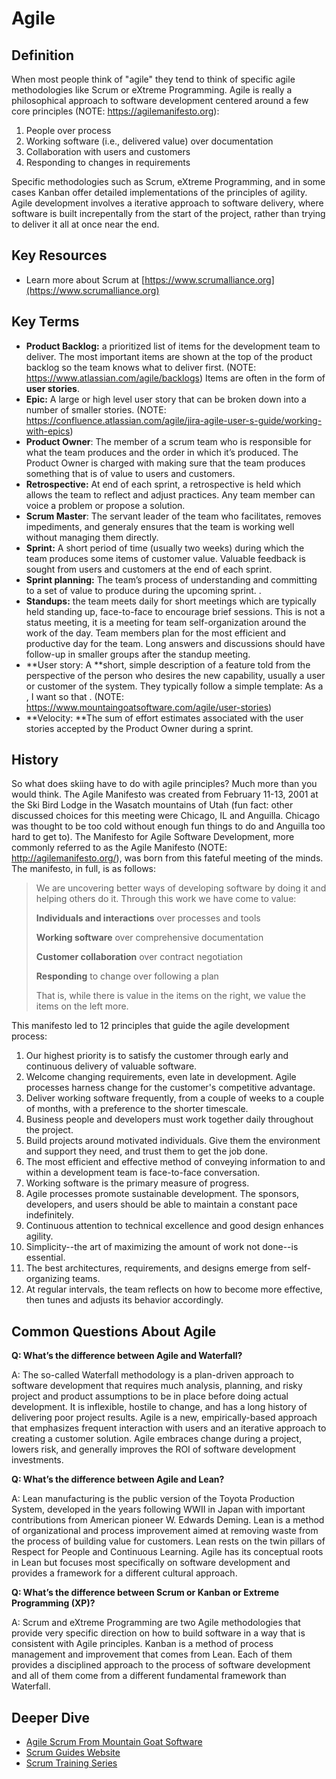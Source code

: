 # Agile

## Definition

When most people think of "agile" they tend to think of specific agile methodologies like Scrum or eXtreme Programming. Agile is really a philosophical approach to software development centered around a few core principles (NOTE:  https://agilemanifesto.org):

1. People over process
2. Working software (i.e., delivered value) over documentation
3. Collaboration with users and customers
4. Responding to changes in requirements

Specific methodologies such as Scrum, eXtreme Programming, and in some cases Kanban offer detailed implementations of the principles of agility. Agile development involves a iterative approach to software delivery, where software is built increpentally from the start of the project, rather than trying to deliver it all at once near the end. 

## Key Resources

* Learn more about Scrum at [https://www.scrumalliance.org](https://www.scrumalliance.org)

## Key Terms

* **Product Backlog:** a prioritized list of items for the development team to deliver. The most important items are shown at the top of the product backlog so the team knows what to deliver first. (NOTE:  https://www.atlassian.com/agile/backlogs) Items are often in the form of **user stories**.
* **Epic:**  A large or high level user story that can be broken down into a number of smaller stories. (NOTE:  https://confluence.atlassian.com/agile/jira-agile-user-s-guide/working-with-epics) 
* **Product Owner**: The member of a scrum team who is responsible for what the team produces and the order in which it’s produced. The Product Owner is charged with making sure that the team produces something that is of value to users and customers.
* **Retrospective:** At end of each sprint,  a retrospective is held which allows the team to reflect and adjust practices. Any team member can voice a problem or propose a solution.
* **Scrum Master**: The servant leader of the team who facilitates, removes impediments, and generaly ensures that the team is working well without managing them directly.
* **Sprint:** A short period of time (usually two weeks) during which the team produces some items of customer value.  Valuable feedback is sought from users and customers at the end of each sprint.
* **Sprint planning:** The team’s process of understanding and committing to a set of value to produce during the upcoming sprint. .
* **Standups:** the team meets daily for short meetings which are typically held standing up, face-to-face to encourage brief sessions. This is not a status meeting, it is a meeting for team self-organization around the work of the day.  Team members  plan for the most efficient and productive day for the team. Long answers and discussions should have follow-up in smaller groups after the standup meeting.
* **User story: A **short, simple description of a feature told from the perspective of the person who desires the new capability, usually a user or customer of the system. They typically follow a simple template: As a <type of user>, I want <some goal> so that <some benefit>. (NOTE:  https://www.mountaingoatsoftware.com/agile/user-stories)
* **Velocity: **The sum of effort estimates associated with the user stories accepted by the Product Owner during a sprint.

## History

So what does skiing have to do with agile principles? Much more than you would think. The Agile Manifesto was created from February 11-13, 2001 at the Ski Bird Lodge in the Wasatch mountains of Utah (fun fact: other discussed choices for this meeting were Chicago, IL and Anguilla. Chicago was thought to be too cold without enough fun things to do and Anguilla too hard to get to). The Manifesto for Agile Software Development, more commonly referred to as the Agile Manifesto (NOTE:  http://agilemanifesto.org/), was born from this fateful meeting of the minds. The manifesto, in full, is as follows:

> We are uncovering better ways of developing software by doing it and helping others do it. Through this work we have come to value:
>
> **Individuals and interactions** over processes and tools
>
> **Working software** over comprehensive documentation
> 
> **Customer collaboration** over contract negotiation
> 
> **Responding** to change over following a plan
> 
> That is, while there is value in the items on the right, we value the items on the left more.

This manifesto led to 12 principles that guide the agile development process:

1. Our highest priority is to satisfy the customer through early and continuous delivery of valuable software.
2. Welcome changing requirements, even late in development. Agile processes harness change for the customer's competitive advantage.
3. Deliver working software frequently, from a couple of weeks to a couple of months, with a preference to the shorter timescale.
4. Business people and developers must work together daily throughout the project.
5. Build projects around motivated individuals. Give them the environment and support they need, and trust them to get the job done.
6. The most efficient and effective method of conveying information to and within a development team is face-to-face conversation.
7. Working software is the primary measure of progress.
8. Agile processes promote sustainable development. The sponsors, developers, and users should be able to maintain a constant pace indefinitely.
9. Continuous attention to technical excellence and good design enhances agility.
10. Simplicity--the art of maximizing the amount of work not done--is essential.
11. The best architectures, requirements, and designs emerge from self-organizing teams.
12. At regular intervals, the team reflects on how to become more effective, then tunes and adjusts its behavior accordingly.

## **Common Questions About Agile**

**Q: What’s the difference between Agile and Waterfall?**

A: The so-called Waterfall methodology is a plan-driven approach to software development that requires much analysis, planning, and risky project and product assumptions to be in place before doing actual development. It is inflexible, hostile to change, and has a long history of delivering poor project results. Agile is a new, empirically-based approach that emphasizes frequent interaction with users and an iterative approach to creating a customer solution. Agile embraces change during a project, lowers risk, and generally improves the ROI of software development investments.


**Q: What’s the difference between Agile and Lean?**

A: Lean manufacturing is the public version of the Toyota Production System, developed in the years following WWII in Japan with important contributions from American pioneer W. Edwards Deming. Lean is a method of organizational and process improvement aimed at removing waste from the process of building value for customers. Lean rests on the twin pillars of Respect for People and Continuous Learning. Agile has its conceptual roots in Lean but focuses most specifically on software development and provides a framework for a different cultural approach.


**Q: What’s the difference between Scrum or Kanban or Extreme Programming (XP)?**

A: Scrum and eXtreme Programming are two Agile methodologies that provide very specific direction on how to build software in a way that is consistent with Agile principles. Kanban is a method of process management and improvement that comes from Lean. Each of them provides a disciplined approach to the process of software development and all of them come from a different fundamental framework than Waterfall.

## Deeper Dive

* [Agile Scrum From Mountain Goat Software](https://www.mountaingoatsoftware.com/presentations)
* [Scrum Guides Website](http://scrumguides.org/scrum-guide.html)
* [Scrum Training Series](http://scrumtrainingseries.com/)
